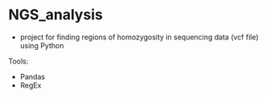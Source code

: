 # NGS_analysis

 - project for finding regions of homozygosity in sequencing data (vcf file) using Python
 
 Tools:
 - Pandas
 - RegEx
